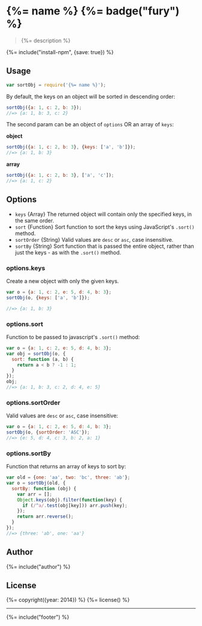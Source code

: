 # {%= name %} {%= badge("fury") %}

> {%= description %}

{%= include("install-npm", {save: true}) %}

## Usage

```js
var sortObj = require('{%= name %}');
```

By default, the keys on an object will be sorted in descending order:

```js
sortObj({a: 1, c: 2, b: 3});
//=> {a: 1, b: 3, c: 2}
```

The second param can be an object of `options` OR an array of `keys`:

**object**

```js
sortObj({a: 1, c: 2, b: 3}, {keys: ['a', 'b']});
//=> {a: 1, b: 3}
```

**array**

```js
sortObj({a: 1, c: 2, b: 3}, ['a', 'c']);
//=> {a: 1, c: 2}
```

## Options

* `keys` {Array} The returned object will contain only the specified keys, in the same order.
* `sort` {Function} Sort function to sort the keys using JavaScript's `.sort()` method.
* `sortOrder` {String} Valid values are `desc` or `asc`, case insensitive.
* `sortBy` {String} Sort function that is passed the entire object, rather than just the keys - as with the `.sort()` method.

### options.keys

Create a new object with only the given keys.

```js
var o = {a: 1, c: 2, e: 5, d: 4, b: 3};
sortObj(o, {keys: ['a', 'b']});

//=> {a: 1, b: 3}
```

### options.sort

Function to be passed to javascript's `.sort()` method:

```js
var o = {a: 1, c: 2, e: 5, d: 4, b: 3};
var obj = sortObj(o, {
  sort: function (a, b) {
    return a < b ? -1 : 1;
  }
});
obj;
//=> {a: 1, b: 3, c: 2, d: 4, e: 5}
```

### options.sortOrder

Valid values are `desc` or `asc`, case insensitive:

```js
var o = {a: 1, c: 2, e: 5, d: 4, b: 3};
sortObj(o, {sortOrder: 'ASC'});
//=> {e: 5, d: 4, c: 3, b: 2, a: 1}
```

### options.sortBy

Function that returns an array of keys to sort by:

```js
var old = {one: 'aa', two: 'bc', three: 'ab'};
var o = sortObj(old, {
  sortBy: function (obj) {
    var arr = [];
    Object.keys(obj).filter(function(key) {
      if (/^a/.test(obj[key])) arr.push(key);
    });
    return arr.reverse();
  }
});
//=> {three: 'ab', one: 'aa'}
```

## Author
{%= include("author") %}

## License
{%= copyright({year: 2014}) %}
{%= license() %}

***

{%= include("footer") %}
